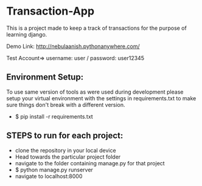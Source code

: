 # Transaction-App
This is a project made to keep a track of transactions for the purpose of learning django.

Demo Link: http://nebulaanish.pythonanywhere.com/

Test Account=> username: user / password: user12345

## Environment Setup:
  To use same version of tools as were used during development please setup your virtual environment with the settings in requirements.txt to make sure things don't break with a different version.
  - $ pip install -r requirements.txt    
   
## STEPS to run for each project:
  - clone the repository in your local device
  - Head towards the particular project folder
  - navigate to the folder containing manage.py for that project
  - $ python manage.py runserver
  - navigate to localhost:8000
